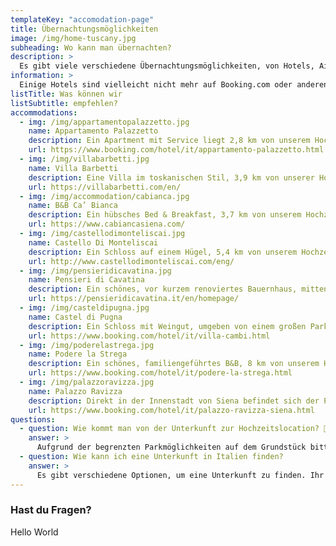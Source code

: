 ```yaml
---
templateKey: "accomodation-page"
title: Übernachtungsmöglichkeiten
image: /img/home-tuscany.jpg
subheading: Wo kann man übernachten?
description: >
  Es gibt viele verschiedene Übernachtungsmöglichkeiten, von Hotels, Airbnbs, B&Bs und Agriturismos in der Umgebung. Wir sind sicher, dass ihr etwas finden werdet. Um euch die Suche zu erleichtern, haben wir einige Unterkünfte auf dem Land gesucht und zusammengefasst, die außerhalb des Stadtzentrums liegen und von denen aus ihr sowohl den Hochzeitsort als auch die Altstadt bequem erreichen könnt. Wenn ihr im Zentrum von Siena übernachten wollt, gibt es viele Möglichkeiten, also sucht euch die Option, die am besten zu euren Wünschen passt.
information: >
  Einige Hotels sind vielleicht nicht mehr auf Booking.com oder anderen Suchportalen verfügbar, aber es könnte sich lohnen, dort anzurufen und zu fragen. Wenn man mit dem Auto anreist und innerhalb von Siena oder einer anderen größeren Stadt übernachtet, sollte man ein Hotel wählen, das außerhalb der ZTL (Zona Traffico Limitato - Begrenzte Verkehrszone) liegt ⛔ oder eines, das eine Erlaubnis zum Einfahren und Parken gibt, sonst muss man mit einer Strafe rechnen. 👮 ⚠️
listTitle: Was können wir
listSubtitle: empfehlen?
accommodations:
  - img: /img/appartamentopalazzetto.jpg
    name: Appartamento Palazzetto
    description: Ein Apartment mit Service liegt 2,8 km von unserem Hochzeitsort (Landstraße) und 8 km von der Altstadt von Siena entfernt. Sie bieten eine Wohnung mit Balkon für 2 Personen (großes Doppelbett), und eine Maisonette für 4-6 Personen.
    url: https://www.booking.com/hotel/it/appartamento-palazzetto.html
  - img: /img/villabarbetti.jpg
    name: Villa Barbetti
    description: Eine Villa im toskanischen Stil, 3,9 km von unserer Hochzeitslocation und 6,1 km von der Altstadt von Siena entfernt. Es werden 3 Zimmer angeboten. Die Verfügbarkeit und Preise könnt ihr bei der Unterkunft direkt anfragen.
    url: https://villabarbetti.com/en/
  - img: /img/accommodation/cabianca.jpg
    name: B&B Ca’ Bianca
    description: Ein hübsches Bed & Breakfast, 3,7 km von unserem Hochzeitsort und 6 km von der Altstadt von Siena entfernt. Sie bieten Doppelzimmer mit Frühstück an. Das B&B erlaubt keine Kinder unter 14 Jahren.
    url: https://www.cabiancasiena.com/
  - img: /img/castellodimonteliscai.jpg
    name: Castello Di Monteliscai
    description: Ein Schloss auf einem Hügel, 5,4 km von unserem Hochzeitsort und 5,5 km von der Altstadt von Siena entfernt. Sie bietet Doppel-, Drei- und Vierbettzimmer sowie Apartments für 2-6 Personen. Das Buchungsformular auf der Website funktioniert nicht, also kontaktiert sie per Telefon oder E-Mail.
    url: http://www.castellodimonteliscai.com/eng/
  - img: /img/pensieridicavatina.jpg
    name: Pensieri di Cavatina
    description: Ein schönes, vor kurzem renoviertes Bauernhaus, mitten in der Natur, umgeben von Weinbergen und Zypressen, 5,5 km von unserem Hochzeitsort (Landstraße) und 12 km von der Altstadt von Siena entfernt. Sie bieten Zimmer für 2-3 Personen an. Wenn sie auf booking.com ausgebucht sind, versucht es auf ihrer Website.
    url: https://pensieridicavatina.it/en/homepage/
  - img: /img/casteldipugna.jpg
    name: Castel di Pugna
    description: Ein Schloss mit Weingut, umgeben von einem großen Park, 6 km von unserem Hochzeitsort und 3,7 km von der Altstadt von Siena entfernt. Sie bieten ein Apartment mit zwei Schlafzimmern für 2-4 Personen. Nutzt ihre Website oder booking.com
    url: https://www.booking.com/hotel/it/villa-cambi.html
  - img: /img/poderelastrega.jpg
    name: Podere la Strega
    description: Ein schönes, familiengeführtes B&B, 8 km von unserem Hochzeitsort und 2,9 km von der Altstadt von Siena entfernt. Sie bieten Einzel- und Doppelzimmer (1-4 Personen) mit kontinentalem Frühstück an. Für eine einfache Buchung empfehlen wir booking.com.
    url: https://www.booking.com/hotel/it/podere-la-strega.html
  - img: /img/palazzoravizza.jpg
    name: Palazzo Ravizza
    description: Direkt in der Innenstadt von Siena befindet sich der Palazzo Ravizza, ein Hotel, in dem wir während unseres Toskana-Urlaubs einmal übernachtet haben. Es bietet hübsche, exklusive Zimmer mit einem sehr nostalgischen Flair und Atmosphäre. Es ist die perfekte Wahl, wenn ihr Siena erkunden wollt, obwohl es 8,5 km zu Fuß und 17,0 km mit dem Auto vom Hochzeitsort entfernt ist.
    url: https://www.booking.com/hotel/it/palazzo-ravizza-siena.html
questions:
  - question: Wie kommt man von der Unterkunft zur Hochzeitslocation? 🚕
    answer: >
      Aufgrund der begrenzten Parkmöglichkeiten auf dem Grundstück bitten wir euch, zusammen mit anderen Gästen in einem privaten Auto zur Hochzeit und zurück zu fahren oder den lokalen Transportdienst <a href="https://www.sartinisiena.com/en/" target="_blank">www.sartinisiena.com</a> zu nutzen, um einen Transport zu eurer gebuchten Unterkunft zu arrangieren, da die Taxis in Siena in den späten Abendstunden nicht zuverlässig sind.
  - question: Wie kann ich eine Unterkunft in Italien finden?
    answer: >
      Es gibt verschiedene Optionen, um eine Unterkunft zu finden. Ihr könnt bei den folgenden Webseiten suchen <a href="https://www.booking.com" target="_blank">www.booking.com</a>, <a href="https://www.airbnb.com" target="_blank">www.airbnb.com</a>, <a href="https://www.agriturismo.it/de/" target="_blank">www.agriturismo.it</a>, <a href="https://www.expedia.com" target="_blank">www.expedia.com</a>, <a href="https://www.kayak.com" target="_blank">www.kayak.com</a>, <a href="https://www.tripadvisor.com" target="_blank">www.tripadvisor.com</a>. Es kommt oft vor, dass ein Hotel auf einer Website ausgebucht ist, aber es lohnt sich immer zu versuchen, direkt nachzufragen, denn viele Unterkünfte halten immer ein oder zwei Zimmer für solche Fälle frei. Viele tolle Unterkünfte haben keine Website oder sind nicht in den bekannten Suchportalen zu finden, also geht über Google Maps und kontaktiert sie.
---
```


### Hast du Fragen?

Hello World
